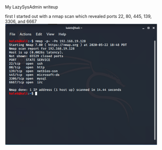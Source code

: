 My LazySysAdmin writeup

first I started out with a nmap scan which revealed ports 22, 80, 445, 139, 3306, and 6667
![nmap](nmap.PNG)
